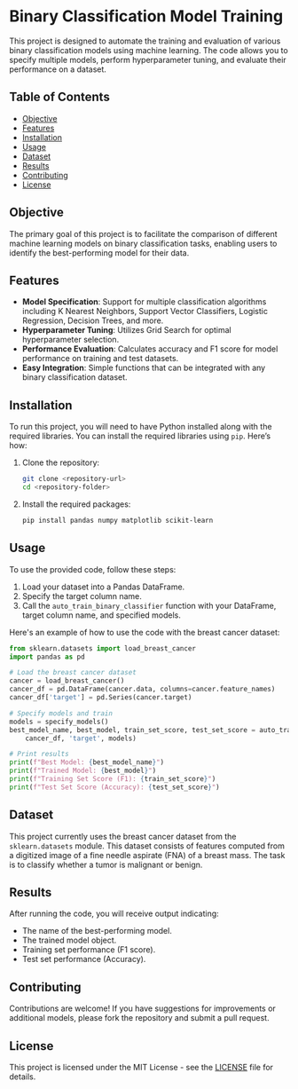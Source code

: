 # Binary Classification Model Training

This project is designed to automate the training and evaluation of various binary classification models using machine learning. The code allows you to specify multiple models, perform hyperparameter tuning, and evaluate their performance on a dataset.

## Table of Contents

- [Objective](#objective)
- [Features](#features)
- [Installation](#installation)
- [Usage](#usage)
- [Dataset](#dataset)
- [Results](#results)
- [Contributing](#contributing)
- [License](#license)

## Objective

The primary goal of this project is to facilitate the comparison of different machine learning models on binary classification tasks, enabling users to identify the best-performing model for their data.

## Features

- **Model Specification**: Support for multiple classification algorithms including K Nearest Neighbors, Support Vector Classifiers, Logistic Regression, Decision Trees, and more.
- **Hyperparameter Tuning**: Utilizes Grid Search for optimal hyperparameter selection.
- **Performance Evaluation**: Calculates accuracy and F1 score for model performance on training and test datasets.
- **Easy Integration**: Simple functions that can be integrated with any binary classification dataset.

## Installation

To run this project, you will need to have Python installed along with the required libraries. You can install the required libraries using `pip`. Here’s how:

1. Clone the repository:
   ```bash
   git clone <repository-url>
   cd <repository-folder>
   ```

2. Install the required packages:
   ```bash
   pip install pandas numpy matplotlib scikit-learn
   ```

## Usage

To use the provided code, follow these steps:

1. Load your dataset into a Pandas DataFrame.
2. Specify the target column name.
3. Call the `auto_train_binary_classifier` function with your DataFrame, target column name, and specified models.

Here's an example of how to use the code with the breast cancer dataset:

```python
from sklearn.datasets import load_breast_cancer
import pandas as pd

# Load the breast cancer dataset
cancer = load_breast_cancer()
cancer_df = pd.DataFrame(cancer.data, columns=cancer.feature_names)
cancer_df['target'] = pd.Series(cancer.target)

# Specify models and train
models = specify_models()
best_model_name, best_model, train_set_score, test_set_score = auto_train_binary_classifier(
    cancer_df, 'target', models)

# Print results
print(f"Best Model: {best_model_name}")
print(f"Trained Model: {best_model}")
print(f"Training Set Score (F1): {train_set_score}")
print(f"Test Set Score (Accuracy): {test_set_score}")
```

## Dataset

This project currently uses the breast cancer dataset from the `sklearn.datasets` module. This dataset consists of features computed from a digitized image of a fine needle aspirate (FNA) of a breast mass. The task is to classify whether a tumor is malignant or benign.

## Results

After running the code, you will receive output indicating:
- The name of the best-performing model.
- The trained model object.
- Training set performance (F1 score).
- Test set performance (Accuracy).

## Contributing

Contributions are welcome! If you have suggestions for improvements or additional models, please fork the repository and submit a pull request.

## License

This project is licensed under the MIT License - see the [LICENSE](LICENSE) file for details.
